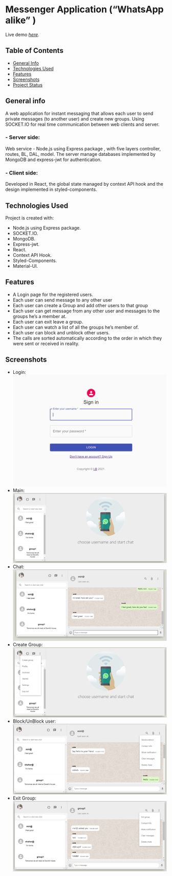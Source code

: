 # Messenger Application (“WhatsApp alike” )
Live demo [_here_](https://messenger-app-realtime.netlify.app/).

## Table of Contents
* [General Info](#general-information)
* [Technologies Used](#technologies-used)
* [Features](#features)
* [Screenshots](#screenshots)
* [Project Status](#project-status)



## General info
A web application for instant messaging that allows each user to send private messages (to another user) and create new groups. Using SOCKET.IO for real
time communication between web clients and server.
### - Server side: 
Web service - Node.js using Express package , with five layers controller, routes, BL, DAL, model.
The server manage databases implemented by MongoDB and express-jwt for authentication.
### - Client side: 
Developed in React, the global state managed by context API hook and the design
implemented in styled-components.

## Technologies Used
Project is created with:
* Node.js using Express package.
* SOCKET.IO.
* MongoDB.
* Express-jwt.
* React.
* Context API Hook.
* Styled-Components.
* Material-UI.



## Features
* A Login page for the registered users.
* Each user can send message to any other user
* Each user can create a Group and add other users to that group
* Each user can get message from any other user and messages to the groups he’s a
member at.
* Each user can exit leave a group.
* Each user can watch a list of all the groups he’s member of.
* Each user can block and unblock other users.
* The calls are sorted automatically according to the order in which they were sent or received in reality.

## Screenshots
* Login: ![Example screenshot](./img/login.PNG)
* Main: ![Example screenshot](./img/main.PNG)
* Chat: ![Example screenshot](./img/chat.PNG)
* Create Group: ![Example screenshot](./img/create_group.PNG)
* Block/UnBlock user: ![Example screenshot](./img/block_or_unblock_user.PNG)
* Exit Group: ![Example screenshot](./img/exit_group.PNG)
